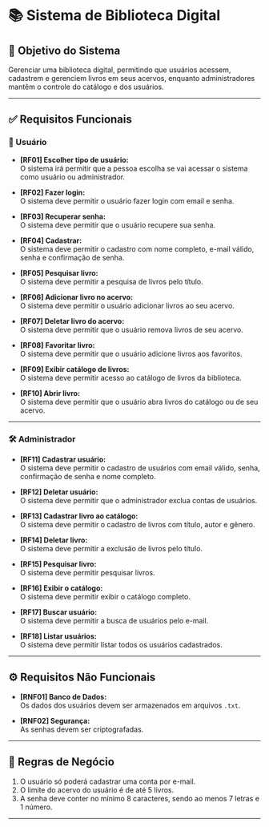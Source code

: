 # 📚 Sistema de Biblioteca Digital

## 🎯 Objetivo do Sistema

Gerenciar uma biblioteca digital, permitindo que usuários acessem, cadastrem e gerenciem livros em seus acervos, enquanto administradores mantêm o controle do catálogo e dos usuários.

---

## ✅ Requisitos Funcionais

### 👤 Usuário

- **[RF01] Escolher tipo de usuário:**  
  O sistema irá permitir que a pessoa escolha se vai acessar o sistema como usuário ou administrador.

- **[RF02] Fazer login:**  
  O sistema deve permitir o usuário fazer login com email e senha.

- **[RF03] Recuperar senha:**  
  O sistema deve permitir que o usuário recupere sua senha.

- **[RF04] Cadastrar:**  
  O sistema deve permitir o cadastro com nome completo, e-mail válido, senha e confirmação de senha.

- **[RF05] Pesquisar livro:**  
  O sistema deve permitir a pesquisa de livros pelo título.

- **[RF06] Adicionar livro no acervo:**  
  O sistema deve permitir o usuário adicionar livros ao seu acervo.

- **[RF07] Deletar livro do acervo:**  
  O sistema deve permitir que o usuário remova livros de seu acervo.

- **[RF08] Favoritar livro:**  
  O sistema deve permitir que o usuário adicione livros aos favoritos.

- **[RF09] Exibir catálogo de livros:**  
  O sistema deve permitir acesso ao catálogo de livros da biblioteca.

- **[RF10] Abrir livro:**  
  O sistema deve permitir que o usuário abra livros do catálogo ou de seu acervo.

---

### 🛠️ Administrador

- **[RF11] Cadastrar usuário:**  
  O sistema deve permitir o cadastro de usuários com email válido, senha, confirmação de senha e nome completo.

- **[RF12] Deletar usuário:**  
  O sistema deve permitir que o administrador exclua contas de usuários.

- **[RF13] Cadastrar livro ao catálogo:**  
  O sistema deve permitir o cadastro de livros com título, autor e gênero.

- **[RF14] Deletar livro:**  
  O sistema deve permitir a exclusão de livros pelo título.

- **[RF15] Pesquisar livro:**  
  O sistema deve permitir pesquisar livros.

- **[RF16] Exibir o catálogo:**  
  O sistema deve permitir exibir o catálogo completo.

- **[RF17] Buscar usuário:**  
  O sistema deve permitir a busca de usuários pelo e-mail.

- **[RF18] Listar usuários:**  
  O sistema deve permitir listar todos os usuários cadastrados.

---

## ⚙️ Requisitos Não Funcionais

- **[RNF01] Banco de Dados:**  
  Os dados dos usuários devem ser armazenados em arquivos `.txt`.

- **[RNF02] Segurança:**  
  As senhas devem ser criptografadas.

---

## 📏 Regras de Negócio

1. O usuário só poderá cadastrar uma conta por e-mail.
2. O limite do acervo do usuário é de até 5 livros.
3. A senha deve conter no mínimo 8 caracteres, sendo ao menos 7 letras e 1 número.

---

